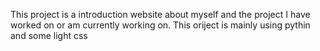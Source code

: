 This project is a introduction website about myself and the project I have worked on or am currently working on. 
This oriject is mainly using pythin and some light css
